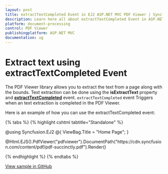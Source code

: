 ```yaml
---
layout: post
title: extractTextCompleted Event in EJ2 ASP.NET MVC PDF Viewer | Syncfusion
description: Learn here all about extractTextCompleted Event in ASP.NET MVC PDF Viewer component of Syncfusion Essential JS 2 and more.
platform: document-processing
control: PDF Viewer
publishingplatform: ASP.NET MVC
documentation: ug
---
```


# Extract text using extractTextCompleted Event

The PDF Viewer library allows you to extract the text from a page along with the bounds. Text extraction can be done using the **isExtractText** property and [**extractTextCompleted**](https://help.syncfusion.com/cr/aspnetcore-js2/Syncfusion.EJ2.PdfViewer.PdfViewer.html#Syncfusion_EJ2_PdfViewer_PdfViewer_ExtractTextCompleted) event. `extractTextCompleted` event Triggers when an text extraction is completed in the PDF Viewer.

Here is an example of how you can use the extractTextCompleted event:

{% tabs %}
{% highlight cshtml tabtitle="Standalone" %}

@using Syncfusion.EJ2
@{
    ViewBag.Title = "Home Page";
}

<div>
    <!-- Render PDF Viewer -->
    @Html.EJS().PdfViewer("pdfviewer").DocumentPath("https://cdn.syncfusion.com/content/pdf/pdf-succinctly.pdf").Render()
</div>

<!-- Ensure necessary Syncfusion scripts and styles are included -->
<script src="https://cdn.syncfusion.com/ej2/29.1.33/dist/ej2.min.js"></script>
<script type="text/javascript">
    window.onload = function () {
        // Initialize PDF viewer instance
        var viewer = document.getElementById('pdfviewer').ej2_instances[0];

        // Set up the event handler for text extraction completion
        viewer.extractTextCompleted = function (args) {
            console.log('Extracted Text Completed');
            // Log the extracted text collection
            console.log(args.documentTextCollection);

            // Access text data from page 1 (0-based index)
            console.log(args.documentTextCollection[1]);
            console.log(args.documentTextCollection[1][1].TextData);  // Extracted text data from the second element (adjust index based on your need)
            console.log(args.documentTextCollection[1][1].PageText);  // Text from the page

            // Extract and log the bounds of the first text in the page
            console.log(args.documentTextCollection[1][1].TextData[0].Bounds);
        };

        // Optionally, trigger the text extraction (for example, from page 1)
        viewer.extractText(1, 'TextOnly').then(function (val) {
            console.log('Extracted Text from Page 1:');
            console.log(val);
        });
    };
</script>


{% endhighlight %}
{% endtabs %}

[View sample in GitHub](https://github.com/SyncfusionExamples/mvc-pdf-viewer-examples/tree/master/How%20to)
